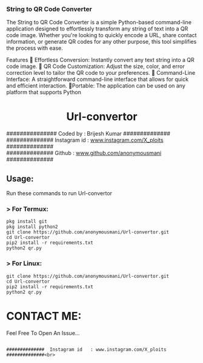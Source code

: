 ### String to QR Code Converter ###
The String to QR Code Converter is a simple Python-based command-line application designed to effortlessly transform any string of text into a QR code image. Whether you're looking to quickly encode a URL, share contact information, or generate QR codes for any other purpose, this tool simplifies the process with ease.

Features
🔵 Effortless Conversion: Instantly convert any text string into a QR code image.
🔵 QR Code Customization: Adjust the size, color, and error correction level to tailor the QR code to your preferences.
🔵 Command-Line Interface: A straightforward command-line interface that allows for quick and efficient interaction.
 🔵Portable: The application can be used on any platform that supports Python
<h1 align="center"> Url-convertor </br>
</h1>


###############  Coded by      : Brijesh Kumar ##############<br>
##############  Instagram id   : www.instagram.com/X_ploits ##############<br>
##############  Github         : www.github.com/anonymousmani ##############<br>

## Usage:

Run these commands to run Url-convertor

### > For Termux:
```
pkg install git
pkg install python2
git clone https://github.com/anonymousmani/Url-convertor.git
cd Url-convertor
pip2 install -r requirements.txt
python2 qr.py
```
### > For Linux:
```
git clone https://github.com/anonymousmani/Url-convertor.git
cd Url-convertor
pip2 install -r requirements.txt
python2 qr.py
```

# CONTACT ME:

Feel Free To Open An Issue...

```

##############  Instagram id   : www.instagram.com/X_ploits ##############<br>


```
